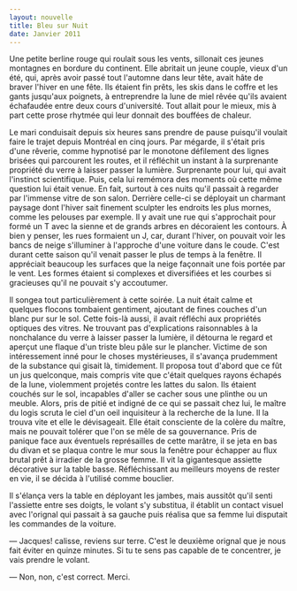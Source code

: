 ```yaml
---
layout: nouvelle
title: Bleu sur Nuit
date: Janvier 2011
---
```


Une petite berline rouge qui roulait sous les vents, sillonait ces jeunes montagnes en bordure du continent. Elle abritait un jeune couple, vieux d'un été, qui, après avoir passé tout l'automne dans leur tête, avait hâte de braver l'hiver en une fête. Ils étaient fin prêts, les skis dans le coffre et les gants jusqu'aux poignets, à entreprendre la lune de miel rêvée qu'ils avaient échafaudée entre deux cours d'université. Tout allait pour le mieux, mis à part cette prose rhytmée qui leur donnait des bouffées de chaleur.

Le mari conduisait depuis six heures sans prendre de pause puisqu'il voulait faire le trajet depuis Montréal en cinq jours. Par mégarde, il s'était pris d'une rêverie, comme hypnotisé par le monotone défilement des lignes brisées qui parcourent les routes, et il réfléchit un instant à la surprenante propriété du verre à laisser passer la lumière. Surprenante pour lui, qui avait l'instinct scientifique. Puis, cela lui remémora des moments où cette même question lui était venue. En fait, surtout à ces nuits qu'il passait à regarder par l'immense vitre de son salon. Derrière celle-ci se déployait un charmant paysage dont l'hiver sait finement sculpter les endroits les plus mornes, comme les pelouses par exemple. Il y avait une rue qui s'approchait pour formé un T avec la sienne et de grands arbres en décoraient les contours. À bien y penser, les rues formaient un J, car, durant l'hiver, on pouvait voir les bancs de neige s'illuminer à l'approche d'une voiture dans le coude. C'est durant cette saison qu'il venait passer le plus de temps à la fenêtre. Il appréciait beaucoup les surfaces que la neige façonnait une fois portée par le vent. Les formes étaient si complexes et diversifiées et les courbes si gracieuses qu'il ne pouvait s'y accoutumer.

Il songea tout particulièrement à cette soirée. La nuit était calme et quelques flocons tombaient gentiment, ajoutant de fines couches d'un blanc pur sur le sol. Cette fois-là aussi, il avait réfléchi aux propriétés optiques des vitres. Ne trouvant pas d'explications raisonnables à la nonchalance du verre à laisser passer la lumière, il détourna le regard et aperçut une flaque d'un triste bleu pâle sur le plancher. Victime de son intéressement inné pour le choses mystérieuses, il s'avança prudemment de la substance qui gisait là, timidement. Il proposa tout d'abord que ce fût un jus quelconque, mais compris vite que c'était quelques rayons échapés de la lune, violemment projetés contre les lattes du salon. Ils étaient couchés sur le sol, incapables d'aller se cacher sous une plinthe ou un meuble. Alors, pris de pitié et indigné de ce qui se passait chez lui, le maître du logis scruta le ciel d'un oeil inquisiteur à la recherche de la lune. Il la trouva vite et elle le dévisageait. Elle était consciente de la colère du maître, mais ne pouvait tolérer que l'on se mêle de sa gouvernance. Pris de panique face aux éventuels représailles de cette marâtre, il  se jeta en bas du divan et se plaqua contre le mur sous la fenêtre pour échapper au flux brutal prêt à irradier de la grosse femme. Il vit la gigantesque assiette décorative sur la table basse. Réfléchissant au meilleurs moyens de rester en vie, il se décida à l'utilisé comme bouclier.

Il s'élança vers la table en déployant les jambes, mais aussitôt qu'il senti l'assiette entre ses doigts, le volant s'y substitua, il établit un contact visuel avec l'orignal qui passait à sa gauche puis réalisa que sa femme lui disputait les commandes de la voiture.

&mdash; Jacques! calisse, reviens sur terre. C'est le deuxième orignal que je nous fait éviter en quinze minutes. Si tu te sens pas capable de te concentrer, je vais prendre le volant.

&mdash; Non, non, c'est correct. Merci.
